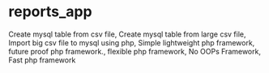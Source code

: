 # reports_app
Create mysql table from csv file, Create mysql table from large csv file, Import big csv file to mysql using php, Simple lightweight php framework, future proof php framework., flexible php framework, No OOPs Framework, Fast php framework

